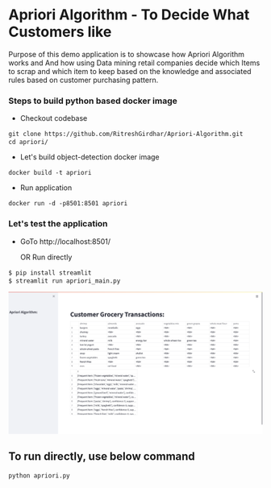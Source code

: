 # Apriori Algorithm - To Decide What Customers like

Purpose of this demo application is to showcase how Apriori Algorithm works and And how using Data mining retail companies decide which Items to scrap and which item to keep based on the 
knowledge and associated rules based on customer purchasing pattern.

### Steps to build python based docker image

* Checkout codebase
```
git clone https://github.com/RitreshGirdhar/Apriori-Algorithm.git
cd apriori/
```

* Let's build object-detection docker image
```
docker build -t apriori
```

* Run application 
```
docker run -d -p8501:8501 apriori
```

### Let's test the application

* GoTo http://localhost:8501/

  OR Run directly
```
$ pip install streamlit
$ streamlit run apriori_main.py
```

![Home image](apriori/Home.png)


## To run directly, use below command
``` 
python apriori.py
```